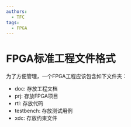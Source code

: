 ```yaml
---
authors:
  - TFC
tags:
  - FPGA
---
```

# FPGA标准工程文件格式

为了方便管理，一个FPGA工程应该包含如下文件夹：

- doc: 存放工程文档
- prj: 存放FPGA项目
- rtl: 存放代码
- testbench: 存放测试用例
- xdc: 存放约束文件
